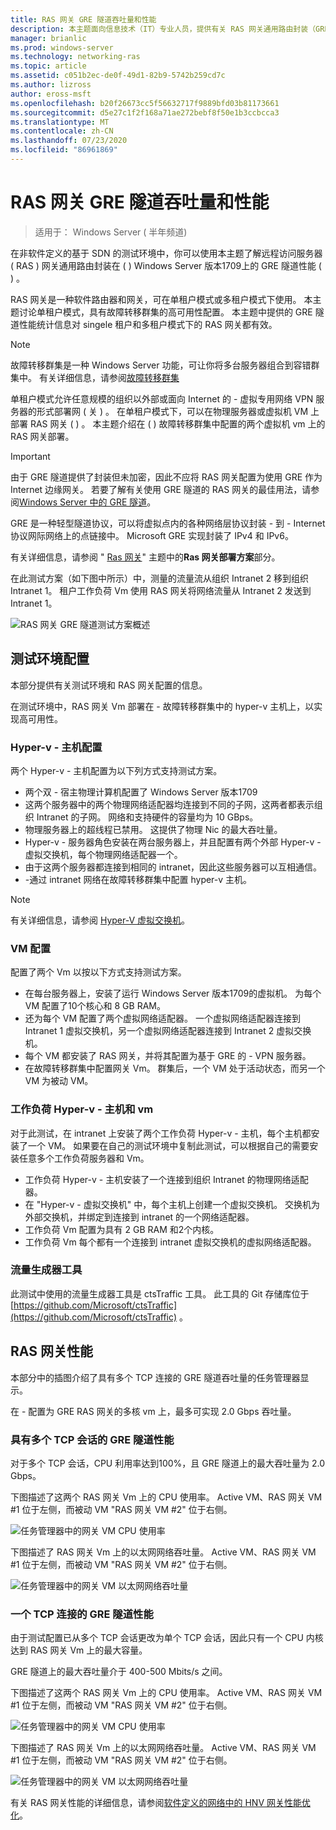 ```yaml
---
title: RAS 网关 GRE 隧道吞吐量和性能
description: 本主题面向信息技术（IT）专业人员，提供有关 RAS 网关通用路由封装（GRE）隧道的吞吐量性能信息。
manager: brianlic
ms.prod: windows-server
ms.technology: networking-ras
ms.topic: article
ms.assetid: c051b2ec-de0f-49d1-82b9-5742b259cd7c
ms.author: lizross
author: eross-msft
ms.openlocfilehash: b20f26673cc5f56632717f9889bfd03b81173661
ms.sourcegitcommit: d5e27c1f2f168a71ae272bebf8f50e1b3ccbcca3
ms.translationtype: MT
ms.contentlocale: zh-CN
ms.lasthandoff: 07/23/2020
ms.locfileid: "86961869"
---
```

# <a name="ras-gateway-gre-tunnel-throughput-and-performance"></a>RAS 网关 GRE 隧道吞吐量和性能

>适用于： Windows Server \( 半年频道\)

在非软件定义的基于 SDN 的测试环境中，你可以使用本主题了解远程访问服务器 \( RAS \) 网关通用路由封装在 \( \) Windows Server 版本1709上的 GRE 隧道性能 \( \) 。

RAS 网关是一种软件路由器和网关，可在单租户模式或多租户模式下使用。 本主题讨论单租户模式，具有故障转移群集的高可用性配置。 本主题中提供的 GRE 隧道性能统计信息对 singele 租户和多租户模式下的 RAS 网关都有效。

>[!NOTE]
>故障转移群集是一种 Windows Server 功能，可让你将多台服务器组合到容错群集中。 有关详细信息，请参阅[故障转移群集](../../../failover-clustering/failover-clustering-overview.md)

单租户模式允许任意规模的组织以外部或面向 Internet 的 \- 虚拟专用网络 VPN 服务器的形式部署网 \( 关 \) 。 在单租户模式下，可以在物理服务器或虚拟机 VM 上部署 RAS 网关 \( \) 。 本主题介绍在 \( \) 故障转移群集中配置的两个虚拟机 vm 上的 RAS 网关部署。

>[!IMPORTANT]
>由于 GRE 隧道提供了封装但未加密，因此不应将 RAS 网关配置为使用 GRE 作为 Internet 边缘网关。 若要了解有关使用 GRE 隧道的 RAS 网关的最佳用法，请参阅[Windows Server 中的 GRE 隧道](gre-tunneling-windows-server.md)。

GRE 是一种轻型隧道协议，可以将虚拟点内的各种网络层协议封装 \- 到 \- Internet 协议网际网络上的点链接中。 Microsoft GRE 实现封装了 IPv4 和 IPv6。

有关详细信息，请参阅 " [Ras 网关](./ras-gateway.md#bkmk_deploy)" 主题中的**Ras 网关部署方案**部分。 

在此测试方案（如下图中所示）中，测量的流量流从组织 Intranet 2 移到组织 Intranet 1。 租户工作负荷 Vm 使用 RAS 网关将网络流量从 Intranet 2 发送到 Intranet 1。

![RAS 网关 GRE 隧道测试方案概述](../../media/GRE-Tunnel-Perf/Gre-Infrastructure.jpg)

## <a name="test-environment-configuration"></a>测试环境配置

本部分提供有关测试环境和 RAS 网关配置的信息。

在测试环境中，RAS 网关 Vm 部署在 \- 故障转移群集中的 hyper-v 主机上，以实现高可用性。

### <a name="hyper-v-host-configuration"></a>Hyper-v \- 主机配置

两个 Hyper-v \- 主机配置为以下列方式支持测试方案。 

- 两个双 \- 宿主物理计算机配置了 Windows Server 版本1709
- 这两个服务器中的两个物理网络适配器均连接到不同的子网，这两者都表示组织 Intranet 的子网。 网络和支持硬件的容量均为 10 GBps。
- 物理服务器上的超线程已禁用。 这提供了物理 Nic 的最大吞吐量。
- Hyper-v \- 服务器角色安装在两台服务器上，并且配置有两个外部 Hyper-v \- 虚拟交换机，每个物理网络适配器一个。
- 由于这两个服务器都连接到相同的 intranet，因此这些服务器可以互相通信。
- \-通过 intranet 网络在故障转移群集中配置 hyper-v 主机。 

>[!NOTE]
>有关详细信息，请参阅 [Hyper-V 虚拟交换机](../../../virtualization/hyper-v-virtual-switch/hyper-v-virtual-switch.md)。

### <a name="vm-configuration"></a>VM 配置

配置了两个 Vm 以按以下方式支持测试方案。

- 在每台服务器上，安装了运行 Windows Server 版本1709的虚拟机。 为每个 VM 配置了10个核心和 8 GB RAM。
- 还为每个 VM 配置了两个虚拟网络适配器。 一个虚拟网络适配器连接到 Intranet 1 虚拟交换机，另一个虚拟网络适配器连接到 Intranet 2 虚拟交换机。
- 每个 VM 都安装了 RAS 网关，并将其配置为基于 GRE 的 \- VPN 服务器。
- 在故障转移群集中配置网关 Vm。 群集后，一个 VM 处于活动状态，而另一个 VM 为被动 VM。

### <a name="workload-hyper-v-hosts-and-vms"></a>工作负荷 Hyper-v \- 主机和 vm

对于此测试，在 intranet 上安装了两个工作负荷 Hyper-v \- 主机，每个主机都安装了一个 VM。 如果要在自己的测试环境中复制此测试，可以根据自己的需要安装任意多个工作负荷服务器和 Vm。

- 工作负荷 Hyper-v \- 主机安装了一个连接到组织 Intranet 的物理网络适配器。
- 在 "Hyper-v \- 虚拟交换机" 中，每个主机上创建一个虚拟交换机。 交换机为外部交换机，并绑定到连接到 intranet 的一个网络适配器。
- 工作负荷 Vm 配置为具有 2 GB RAM 和2个内核。
- 工作负荷 Vm 每个都有一个连接到 intranet 虚拟交换机的虚拟网络适配器。

### <a name="traffic-generator-tool"></a>流量生成器工具

此测试中使用的流量生成器工具是 ctsTraffic 工具。 此工具的 Git 存储库位于 [https://github.com/Microsoft/ctsTraffic](https://github.com/Microsoft/ctsTraffic) 。

## <a name="ras-gateway-performance"></a>RAS 网关性能

本部分中的插图介绍了具有多个 TCP 连接的 GRE 隧道吞吐量的任务管理器显示。

在 \- 配置为 GRE RAS 网关的多核 vm 上，最多可实现 2.0 Gbps 吞吐量。

### <a name="gre-tunnel-performance-with-multiple-tcp-sessions"></a>具有多个 TCP 会话的 GRE 隧道性能

对于多个 TCP 会话，CPU 利用率达到100%，且 GRE 隧道上的最大吞吐量为 2.0 Gbps。

下图描述了这两个 RAS 网关 Vm 上的 CPU 使用率。 Active VM、RAS 网关 VM #1 位于左侧，而被动 VM "RAS 网关 VM #2" 位于右侧。

![任务管理器中的网关 VM CPU 使用率](../../media/GRE-Tunnel-Perf/Gre-Tunnel-01.jpg)

下图描述了 RAS 网关 Vm 上的以太网网络吞吐量。 Active VM、RAS 网关 VM #1 位于左侧，而被动 VM "RAS 网关 VM #2" 位于右侧。

![任务管理器中的网关 VM 以太网网络吞吐量](../../media/GRE-Tunnel-Perf/Gre-Tunnel-02.jpg)


### <a name="gre-tunnel-performance-with-one-tcp-connection"></a>一个 TCP 连接的 GRE 隧道性能

由于测试配置已从多个 TCP 会话更改为单个 TCP 会话，因此只有一个 CPU 内核达到 RAS 网关 Vm 上的最大容量。

GRE 隧道上的最大吞吐量介于 400-500 Mbits/s 之间。

下图描述了这两个 RAS 网关 Vm 上的 CPU 使用率。 Active VM、RAS 网关 VM #1 位于左侧，而被动 VM "RAS 网关 VM #2" 位于右侧。

![任务管理器中的网关 VM CPU 使用率](../../media/GRE-Tunnel-Perf/Gre-Tunnel-03.jpg)


下图描述了 RAS 网关 Vm 上的以太网网络吞吐量。 Active VM、RAS 网关 VM #1 位于左侧，而被动 VM "RAS 网关 VM #2" 位于右侧。

![任务管理器中的网关 VM 以太网网络吞吐量](../../media/GRE-Tunnel-Perf/Gre-Tunnel-04.jpg)

有关 RAS 网关性能的详细信息，请参阅[软件定义的网络中的 HNV 网关性能优化](../../../administration/performance-tuning/subsystem/software-defined-networking/hnv-gateway-performance.md)。
